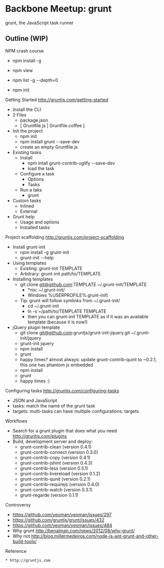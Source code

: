 # Backbone Meetup: grunt

grunt, the JavaScript task runner

## Outline (WIP)

NPM crash course

   * npm install -g
   * npm view

   * npm list -g --depth=0
   * npm init

Getting Started http://gruntjs.com/getting-started

   * Install the CLI
   * 2 Files
      * package.json
      * [ Gruntfile.js | Gruntfile.coffee ]
   * Init the project
      * npm init
      * npm install grunt --save-dev
      * create an empty Gruntfile.js
   * Existing tasks
      * Install
         * npm intall grunt-contrib-uglify --save-dev
         * load the task
      * Configure a task
         * Options
         * Tasks
      * Run a taks
         * grunt
   * Custom tasks
      * Inlined
      * External
   * Grunt help
      * Usage and options
      * Installed tasks

Project scaffolding http://gruntjs.com/project-scaffolding

   * Install grunt-init
      * npm install -g grunt-init
      * grunt-init --help
   * Using templates
      * Existing: grunt-init TEMPLATE
      * Arbitrary: grunt-init path/to/TEMPLATE
   * Installing templates
      * git clone git@github.com:TEMPLATE ~/.grunt-init/TEMPLATE
         * *nix: ~/.grunt-init/
         * Windows %USERPROFILE%\.grunt-init\
      * Tip: grunt will follow symlinks from ~/.grunt-init/
         * cd ~/.grunt-init
         * ln -s ~/path/to/TEMPLATE TEMPLATE
         * then you can grunt-init TEMPLATE as if it was an available template (because it is now!)
   * jQuery plugin template
      * git clone git@github.com:gruntjs/grunt-init-jquery.git ~/.grunt-init/jquery
      * grunt-init jquery
      * npm install
      * grunt
      * happy times? almost always: update grunt-contrib-quint to ~0.2.1, this one has phantom js embedded
      * npm install
      * grunt
      * happy times :)

Configuring tasks http://gruntjs.com/configuring-tasks

   * JSON and JavaScript
   * tasks: match the name of the grunt task
   * targets: multi-tasks can have multiple configurations: targets

Workflows

   * Search for a grunt plugin that does what you need http://gruntjs.com/plugins
   * Build, development server and deploy:
      * grunt-contrib-clean (version 0.4.1)
      * grunt-contrib-connect (version 0.3.0)
      * grunt-contrib-copy (version 0.4.1)
      * grunt-contrib-jshint (version 0.4.3)
      * grunt-contrib-less (version 0.5.1)
      * grunt-contrib-livereload (version 0.1.2)
      * grunt-contrib-qunit (version 0.2.1)
      * grunt-contrib-requirejs (version 0.4.0)
      * grunt-contrib-watch (version 0.3.1)
      * grunt-regarde (version 0.1.1)

Controversy

   * https://github.com/yeoman/yeoman/issues/297
   * https://github.com/gruntjs/grunt/issues/432
   * https://github.com/yeoman/yeoman/issues/484
   * Why grunt http://benalman.com/news/2012/08/why-grunt/
   * Why not http://blog.millermedeiros.com/node-js-ant-grunt-and-other-build-tools/

Reference

    * http://gruntjs.com
